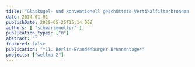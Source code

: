 ```yaml
---
title: "Glaskugel- und konventionell geschüttete Vertikalfilterbrunnen: Betrieb und Regenerierung"
date: 2014-01-01
publishDate: 2020-05-25T15:14:06Z
authors: [ "schwarzmueller" ]
publication_types: ["0"]
abstract: ""
featured: false
publication: "*11. Berlin-Brandenburger Brunnentage*"
projects: ["wellma-2"]
---
```


